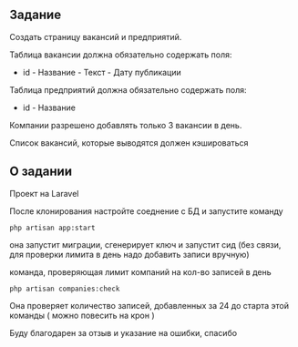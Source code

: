 ## Задание

Создать страницу вакансий и предприятий.

Таблица вакансии должна обязательно содержать поля:

- id - Название - Текст - Дату публикации

Таблица предприятий должна обязательно содержать поля:

- id - Название

Компании разрешено добавлять только 3 вакансии в день.

Список вакансий, которые выводятся должен кэшироваться

## О задании

Проект на Laravel

После клонирования настройте соеднение с БД и запустите команду
```shell script
php artisan app:start
```
она запустит миграции, сгенерирует ключ и запустит сид (без связи, для проверки лимита в день надо добавить записи вручную)

команда, проверяющая лимит компаний на кол-во  записей в день
```shell script
php artisan companies:check
```

Она проверяет количество записей, добавленных за 24 до старта этой команды ( можно повесить на крон )

Буду благодарен за отзыв и указание на ошибки, спасибо 
